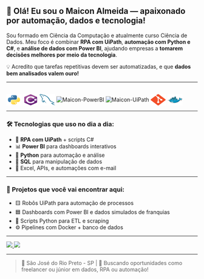 ## 👋 Olá! Eu sou o Maicon Almeida — apaixonado por automação, dados e tecnologia!

Sou formado em Ciência da Computação e atualmente curso Ciência de Dados. Meu foco é combinar **RPA com UiPath**, **automação com Python e C#**, e **análise de dados com Power BI**, ajudando empresas a **tomarem decisões melhores por meio da tecnologia**.

💡 Acredito que tarefas repetitivas devem ser automatizadas, e que **dados bem analisados valem ouro!**

---

<div style="display: inline_block"><br>
  <img align="center" alt="Maicon-Python" height="30" width="40" src="https://raw.githubusercontent.com/devicons/devicon/master/icons/python/python-original.svg">
  <img align="center" alt="Maicon-Csharp" height="30" width="40" src="https://raw.githubusercontent.com/devicons/devicon/master/icons/csharp/csharp-original.svg">
  <img align="center" alt="Maicon-SQL" height="30" width="40" src="https://raw.githubusercontent.com/devicons/devicon/master/icons/mysql/mysql-original.svg">
  <img align="center" alt="Maicon-PowerBI" height="30" width="40" src="https://img.icons8.com/color/48/power-bi.png">
  <img align="center" alt="Maicon-UiPath" height="30" width="40" src="https://raw.githubusercontent.com/devicons/devicon/master/icons/uipath/uipath-original.svg">
  <img align="center" alt="Maicon-Git" height="30" width="40" src="https://raw.githubusercontent.com/devicons/devicon/master/icons/git/git-original.svg">
  <img align="center" alt="Maicon-Docker" height="30" width="40" src="https://raw.githubusercontent.com/devicons/devicon/master/icons/docker/docker-original.svg">
</div>

---

### 🛠️ Tecnologias que uso no dia a dia:

- 🤖 **RPA com UiPath** + scripts C#
- 📊 **Power BI** para dashboards interativos
- 🐍 **Python** para automação e análise
- 💾 **SQL** para manipulação de dados
- 📁 Excel, APIs, e automações com e-mail

---

### 📌 Projetos que você vai encontrar aqui:

- 🟨 Robôs UiPath para automação de processos
- 🟦 Dashboards com Power BI e dados simulados de franquias
- 🐍 Scripts Python para ETL e scraping
- ⚙️ Pipelines com Docker + banco de dados

---

<div> 
  <a href="https://www.linkedin.com/in/aparecidoaalmeida" target="_blank">
    <img src="https://img.shields.io/badge/-LinkedIn-%230077B5?style=for-the-badge&logo=linkedin&logoColor=white" target="_blank">
  </a>
  <a href = "mailto:maiconaalmeida@protonmail.com">
    <img src="https://img.shields.io/badge/-Gmail-%23333?style=for-the-badge&logo=gmail&logoColor=white" target="_blank">
  </a>
</div>

---

> 📍 São José do Rio Preto - SP | 🎯 Buscando oportunidades como freelancer ou júnior em dados, RPA ou automação!
